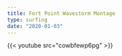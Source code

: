 ```yaml
---
title: Fort Point Wavestorm Montage
type: surfing
date: "2020-01-03"
---
```

{{< youtube src="cowbfewp6pg" >}}
